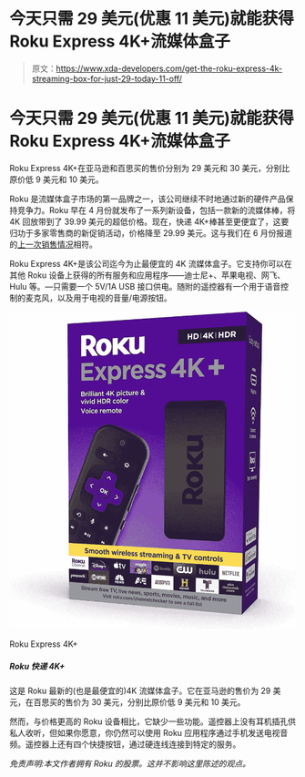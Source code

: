 # 今天只需 29 美元(优惠 11 美元)就能获得 Roku Express 4K+流媒体盒子

> 原文：<https://www.xda-developers.com/get-the-roku-express-4k-streaming-box-for-just-29-today-11-off/>

# 今天只需 29 美元(优惠 11 美元)就能获得 Roku Express 4K+流媒体盒子

Roku Express 4K+在亚马逊和百思买的售价分别为 29 美元和 30 美元，分别比原价低 9 美元和 10 美元。

Roku 是流媒体盒子市场的第一品牌之一，该公司继续不时地通过新的硬件产品保持竞争力。Roku 早在 4 月份就发布了一系列新设备，包括一款新的流媒体棒，将 4K 回放带到了 39.99 美元的超低价格。现在，快递 4K+棒甚至更便宜了，这要归功于多家零售商的新促销活动，价格降至 29.99 美元。这与我们在 6 月份报道的[上一次销售情况](https://www.xda-developers.com/rokus-new-4k-streaming-box-is-now-on-sale-for-just-30/)相符。

Roku Express 4K+是该公司迄今为止最便宜的 4K 流媒体盒子。它支持你可以在其他 Roku 设备上获得的所有服务和应用程序——迪士尼+、苹果电视、网飞、Hulu 等。—只需要一个 5V/1A USB 接口供电。随附的遥控器有一个用于语音控制的麦克风，以及用于电视的音量/电源按钮。

 <picture>![This is Roku's latest (and cheapest) 4K streaming box. It's on sale for $29 at Amazon and $30 at Best Buy, $9 and $10 below the original price, respectively.](img/8c2fca65fe651c44bc330ad36d2a212c.png)</picture> 

Roku Express 4K+

##### Roku 快递 4K+

这是 Roku 最新的(也是最便宜的)4K 流媒体盒子。它在亚马逊的售价为 29 美元，在百思买的售价为 30 美元，分别比原价低 9 美元和 10 美元。

然而，与价格更高的 Roku 设备相比，它缺少一些功能。遥控器上没有耳机插孔供私人收听，但如果你愿意，你仍然可以使用 Roku 应用程序通过手机发送电视音频。遥控器上还有四个快捷按钮，通过硬连线连接到特定的服务。

*免责声明:本文作者拥有 Roku 的股票。这并不影响这里陈述的观点。*